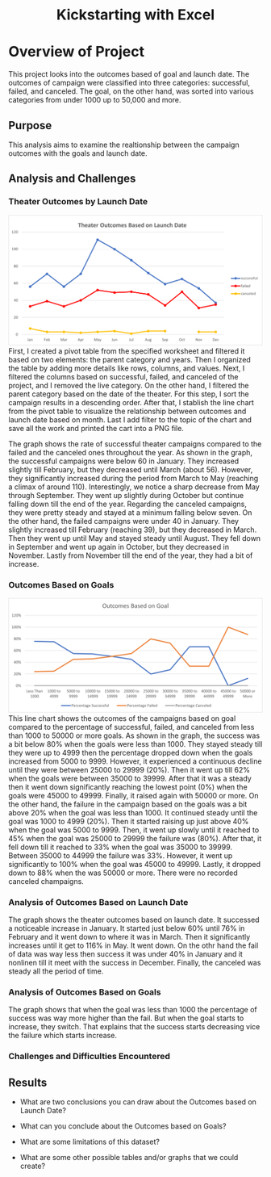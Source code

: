 <h1 align="center">
 Kickstarting with Excel
  </h1>

# Overview of Project
This project looks into the outcomes based of goal and launch date. The outcomes of campaign were classified into three categories: successful, failed, and canceled.  The goal, on the other hand, was sorted into various categories from under 1000 up to 50,000 and more.

## Purpose
This analysis aims to examine the realtionship between the campaign outcomes with the goals and launch date. 
## Analysis and Challenges
### Theater Outcomes by Launch Date

![](Theater_Outcomes_vs_Launch.png)
First, I  created a pivot table from the specified worksheet and filtered it based on two elements: the parent category and years. Then I organized the table by adding more details like rows, columns, and values. Next, I filtered the columns based on successful, failed, and canceled of the project, and I removed the live category. On the other hand, I filtered the parent category based on the date of the theater. For this step, I sort the campaign results in a descending order. After that, I stablish the line chart from the pivot table to visualize the relationship between outcomes and launch date based on month. Last I add filter to the topic of the chart and save all the work and printed the cart into a PNG file.

The graph shows the rate of successful theater campaigns compared to the failed and the canceled ones throughout the year. As shown in the graph, the successful campaigns were below 60 in January. They increased slightly till February, but they decreased until March (about 56). However, they significantly increased during the period from March to May (reaching a climax of around 110). Interestingly, we notice a sharp decrease from May through September. They went up slightly during October but continue falling down till the end of the year. Regarding the canceled campaigns, they were pretty steady and stayed at a minimum falling below seven. On the other hand, the failed campaigns were under 40 in January. They slightly increased till February (reaching 39), but they decreased in March. Then they went up until May and stayed steady until August. They fell down in September and went up again in October, but they decreased in November. Lastly from November till the end of the year, they had a bit of increase.   
### Outcomes Based on Goals
![](Outcomes_vs_Goals.png) 
This line chart shows the outcomes of the campaigns based on goal compared to the percentage of successful, failed, and canceled from less than 1000 to 50000 or more goals. As shown in the graph, the success was a bit below 80% when the goals were less than 1000. They stayed steady till they were up to 4999 then the percentage dropped down when the goals increased from 5000 to 9999. However, it experienced a continuous decline until they were between 25000 to 29999 (20%). Then it went up till 62% when the goals were between 35000 to 39999. After that it was a steady then it went down significantly reaching the lowest point (0%) when the goals were 45000 to 49999. Finally, it raised again with 50000 or more.
 On the other hand, the failure in the campaign based on the goals was a bit above 20% when the goal was less than 1000. It continued steady until the goal was 1000 to 4999 (20%). Then it started raising up just above 40% when the goal was 5000 to 9999. Then, it went up slowly until it reached to 45% when the goal was 25000 to 29999 the failure was (80%). After that, it fell down till it reached to 33% when the goal was 35000 to 39999.  Between 35000 to 44999 the failure was 33%. However, it went up significantly to 100% when the goal was 45000 to 49999. Lastly, it dropped down to 88% when the was 50000 or more. There were no recorded canceled champaigns.


### Analysis of Outcomes Based on Launch Date
The graph shows the theater outcomes based on launch date. It successed a noticeable increase in January. It started just below 60% until 76% in February and it went down to where it was in March. Then it significantly increases until it get to 116% in May. It went down. On the othr hand the fail of data was way less then success it was under 40% in January and it nonlinen till it meet with the success in December. Finally, the canceled was steady all the period of  time.     
### Analysis of Outcomes Based on Goals
The graph shows that when the goal was less than 1000 the percentage of success was way more higher than the fail. But when the goal starts to increase, they switch. That explains that the success starts decreasing vice the failure which starts increase.

### Challenges and Difficulties Encountered


## Results

- What are two conclusions you can draw about the Outcomes based on Launch Date?

- What can you conclude about the Outcomes based on Goals?

- What are some limitations of this dataset?

- What are some other possible tables and/or graphs that we could create?
